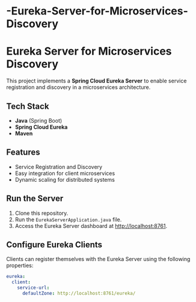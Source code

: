 # -Eureka-Server-for-Microservices-Discovery
# Eureka Server for Microservices Discovery

This project implements a **Spring Cloud Eureka Server** to enable service registration and discovery in a microservices architecture.

## Tech Stack
- **Java** (Spring Boot)
- **Spring Cloud Eureka**
- **Maven**

## Features
- Service Registration and Discovery
- Easy integration for client microservices
- Dynamic scaling for distributed systems

## Run the Server
1. Clone this repository.
2. Run the `EurekaServerApplication.java` file.
3. Access the Eureka Server dashboard at [http://localhost:8761](http://localhost:8761).

## Configure Eureka Clients
Clients can register themselves with the Eureka Server using the following properties:

```yaml
eureka:
  client:
    service-url:
      defaultZone: http://localhost:8761/eureka/
